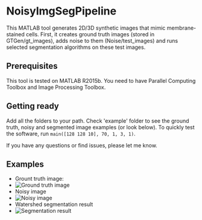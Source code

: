 # NoisyImgSegPipeline

This MATLAB tool generates 2D/3D synthetic images that mimic membrane-stained cells. First, it creates ground truth images (stored in GTGen/gt_images), adds noise to them (Noise/test_images) and runs selected segmentation algorithms on these test images.

## Prerequisites

This tool is tested on MATLAB R2015b. You need to have Parallel Computing Toolbox and Image Processing Toolbox.

## Getting ready
Add all the folders to your path. 
Check 'example' folder to see the ground truth, noisy and segmented image examples (or look below). To quickly test the software, run `main([128 128 10], 70, 1, 3, 1)`.

If you have any questions or find issues, please let me know. 

## Examples

- Grount truth image: 
- ![Ground truth image](http://s14.postimg.org/ros75ydi5/gt_120cells_num1_label.jpg)
- Noisy image
- ![Noisy image](http://s24.postimg.org/lw7tayqr5/120cells_num1_label_2sp_cloudy.jpg)
- Watershed segmentation result
- ![Segmentation result](http://s10.postimg.org/i9qc1j691/single_ws_120cells_num1_label_2sp_cloudy_tif_s5.jpg)
